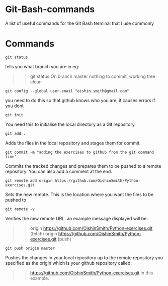 # Git-Bash-commands
A list of useful commands for the Git Bash terminal that I use commonly

# Commands

`git status`

tells you what branch you are in eg:

>>git status
On branch master
nothing to commit, working tree clean


`git config --global user.email "oishin.smith@gmail.com"`

you need to do this so that github knows who you are, it causes errors if you dont

`git init`

You need this to initialise the local directory as a Git repository

`git add .`

Adds the files in the local repository and stages them for commit.

`git commit -m "adding the exercises to github from the git command line"`

Commits the tracked changes and prepares them to be pushed to a remote repository. You can also add a comment at the end.

`git remote add origin https://github.com/OishinSmith/Python-exercises.git`

Sets the new remote. This is the location where you want the files to be pushed to

`git remote -v`

Verifies the new remote URL. an example message displayed will be: 
>>origin  https://github.com/OishinSmith/Python-exercises.git (fetch)
>>origin  https://github.com/OishinSmith/Python-exercises.git (push)

`git push origin master`

Pushes the changes in your local repository up to the remote repository you specified as the origin which is your github repository called:
>>https://github.com/OishinSmith/Python-exercises.git
in this example.
